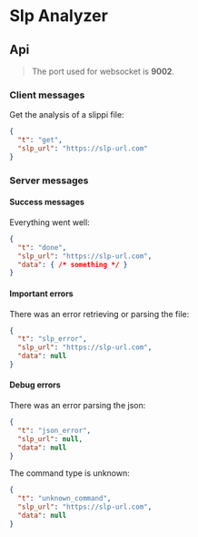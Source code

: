 # Slp Analyzer

## Api

> The port used for websocket is **9002**.

### Client messages

Get the analysis of a slippi file:
```json
{
  "t": "get",
  "slp_url": "https://slp-url.com"
}
```

### Server messages

#### Success messages

Everything went well:
```json
{
  "t": "done",
  "slp_url": "https://slp-url.com",
  "data": { /* something */ }
}
```

#### Important errors

There was an error retrieving or parsing the file:
```json
{
  "t": "slp_error",
  "slp_url": "https://slp-url.com",
  "data": null
}
```

#### Debug errors

There was an error parsing the json:
```json
{
  "t": "json_error",
  "slp_url": null,
  "data": null
}
```

The command type is unknown:
```json
{
  "t": "unknown_command",
  "slp_url": "https://slp-url.com",
  "data": null
}
```

